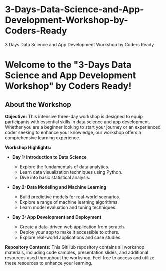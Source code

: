 # 3-Days-Data-Science-and-App-Development-Workshop-by-Coders-Ready
3 Days Data Science and App Development Workshop by Coders Ready

# Welcome to the "3-Days Data Science and App Development Workshop" by Coders Ready!

## About the Workshop

**Objective:** 
This intensive three-day workshop is designed to equip participants with essential skills in data science and app development. Whether you are a beginner looking to start your journey or an experienced coder seeking to enhance your knowledge, our workshop offers a comprehensive learning experience.

**Workshop Highlights:**
- **Day 1: Introduction to Data Science**
  - Explore the fundamentals of data analytics.
  - Learn data visualization techniques using Python.
  - Dive into basic statistical analysis.

- **Day 2: Data Modeling and Machine Learning**
  - Build predictive models for real-world scenarios.
  - Explore a range of machine learning algorithms.
  - Learn model evaluation and tuning techniques.

- **Day 3: App Development and Deployment**
  - Create a data-driven web application from scratch.
  - Deploy your app to make it accessible to others.
  - Explore real-world applications and case studies.



**Repository Contents:**
This GitHub repository contains all workshop materials, including code samples, presentation slides, and additional resources used throughout the workshop. Feel free to access and utilize these resources to enhance your learning.
